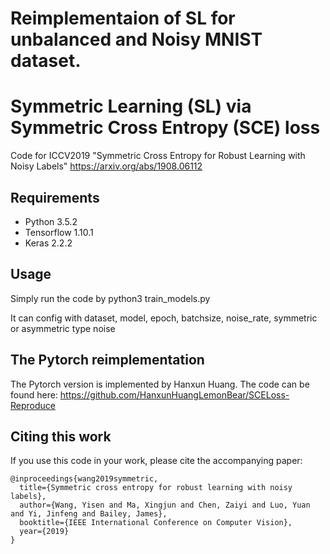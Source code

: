 # Reimplementaion of SL for unbalanced and Noisy MNIST dataset.

# Symmetric Learning (SL) via Symmetric Cross Entropy (SCE) loss
Code for ICCV2019 "Symmetric Cross Entropy for Robust Learning with Noisy Labels" https://arxiv.org/abs/1908.06112

## Requirements
- Python 3.5.2
- Tensorflow 1.10.1 
- Keras 2.2.2

## Usage
Simply run the code by python3 train_models.py

It can config with dataset, model, epoch, batchsize, noise_rate, symmetric or asymmetric type noise

## The Pytorch reimplementation
The Pytorch version is implemented by Hanxun Huang. The code can be found here: https://github.com/HanxunHuangLemonBear/SCELoss-Reproduce

## Citing this work
If you use this code in your work, please cite the accompanying paper:

```
@inproceedings{wang2019symmetric,
  title={Symmetric cross entropy for robust learning with noisy labels},
  author={Wang, Yisen and Ma, Xingjun and Chen, Zaiyi and Luo, Yuan and Yi, Jinfeng and Bailey, James},
  booktitle={IEEE International Conference on Computer Vision},
  year={2019}
}
```
